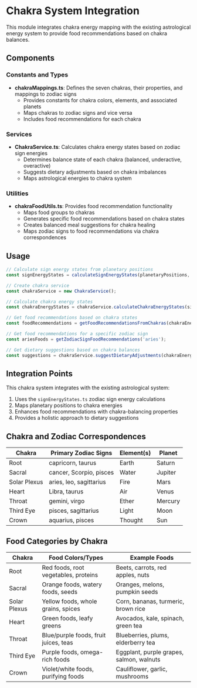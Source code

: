 # Chakra System Integration

This module integrates chakra energy mapping with the existing astrological
energy system to provide food recommendations based on chakra balances.

## Components

### Constants and Types

- **chakraMappings.ts**: Defines the seven chakras, their properties, and
  mappings to zodiac signs
  - Provides constants for chakra colors, elements, and associated planets
  - Maps chakras to zodiac signs and vice versa
  - Includes food recommendations for each chakra

### Services

- **ChakraService.ts**: Calculates chakra energy states based on zodiac sign
  energies
  - Determines balance state of each chakra (balanced, underactive, overactive)
  - Suggests dietary adjustments based on chakra imbalances
  - Maps astrological energies to chakra system

### Utilities

- **chakraFoodUtils.ts**: Provides food recommendation functionality
  - Maps food groups to chakras
  - Generates specific food recommendations based on chakra states
  - Creates balanced meal suggestions for chakra healing
  - Maps zodiac signs to food recommendations via chakra correspondences

## Usage

```typescript
// Calculate sign energy states from planetary positions
const signEnergyStates = calculateSignEnergyStates(planetaryPositions, aspects);

// Create chakra service
const chakraService = new ChakraService();

// Calculate chakra energy states
const chakraEnergyStates = chakraService.calculateChakraEnergyStates(signEnergyStates);

// Get food recommendations based on chakra states
const foodRecommendations = getFoodRecommendationsFromChakras(chakraEnergyStates);

// Get food recommendations for a specific zodiac sign
const ariesFoods = getZodiacSignFoodRecommendations('aries');

// Get dietary suggestions based on chakra balances
const suggestions = chakraService.suggestDietaryAdjustments(chakraEnergyStates);
```

## Integration Points

This chakra system integrates with the existing astrological system:

1. Uses the `signEnergyStates.ts` zodiac sign energy calculations
2. Maps planetary positions to chakra energies
3. Enhances food recommendations with chakra-balancing properties
4. Provides a holistic approach to dietary suggestions

## Chakra and Zodiac Correspondences

| Chakra       | Primary Zodiac Signs    | Element(s) | Planet  |
| ------------ | ----------------------- | ---------- | ------- |
| Root         | capricorn, taurus       | Earth      | Saturn  |
| Sacral       | cancer, Scorpio, pisces | Water      | Jupiter |
| Solar Plexus | aries, leo, sagittarius | Fire       | Mars    |
| Heart        | Libra, taurus           | Air        | Venus   |
| Throat       | gemini, virgo           | Ether      | Mercury |
| Third Eye    | pisces, sagittarius     | Light      | Moon    |
| Crown        | aquarius, pisces        | Thought    | Sun     |

## Food Categories by Chakra

| Chakra       | Food Colors/Types                     | Example Foods                            |
| ------------ | ------------------------------------- | ---------------------------------------- |
| Root         | Red foods, root vegetables, proteins  | Beets, carrots, red apples, nuts         |
| Sacral       | Orange foods, watery foods, seeds     | Oranges, melons, pumpkin seeds           |
| Solar Plexus | Yellow foods, whole grains, spices    | Corn, bananas, turmeric, brown rice      |
| Heart        | Green foods, leafy greens             | Avocados, kale, spinach, green tea       |
| Throat       | Blue/purple foods, fruit juices, teas | Blueberries, plums, elderberry tea       |
| Third Eye    | Purple foods, omega-rich foods        | Eggplant, purple grapes, salmon, walnuts |
| Crown        | Violet/white foods, purifying foods   | Cauliflower, garlic, mushrooms           |
